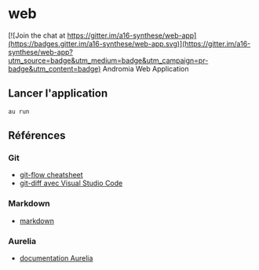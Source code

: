 # web

[![Join the chat at https://gitter.im/a16-synthese/web-app](https://badges.gitter.im/a16-synthese/web-app.svg)](https://gitter.im/a16-synthese/web-app?utm_source=badge&utm_medium=badge&utm_campaign=pr-badge&utm_content=badge)
Andromia Web Application

## Lancer l'application
```shell
au run
```

## Références
### Git
- [git-flow cheatsheet](http://danielkummer.github.io/git-flow-cheatsheet)
- [git-diff avec Visual Studio Code](https://code.visualstudio.com/Docs/editor/versioncontrol)

### Markdown
- [markdown](https://help.ghost.org/hc/en-us/articles/224410728-Markdown-Guide)

### Aurelia
- [documentation Aurelia](http://aurelia.io/hub.html#/doc/article/aurelia/framework/latest/contact-manager-tutorial/1)
